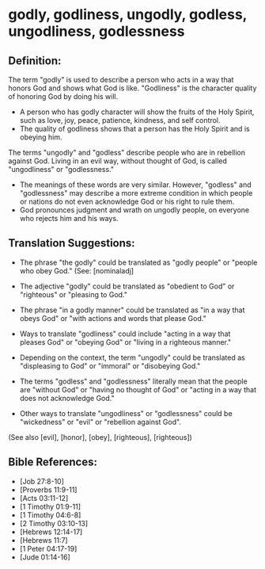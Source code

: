 # godly, godliness, ungodly, godless, ungodliness, godlessness #

## Definition: ##

The term "godly" is used to describe a person who acts in a way that honors God and shows what God is like. "Godliness" is the character quality of honoring God by doing his will.

* A person who has godly character will show the fruits of the Holy Spirit, such as love, joy, peace, patience, kindness, and self control.
* The quality of godliness shows that a person has the Holy Spirit and is obeying him.

The terms "ungodly" and "godless" describe people who are in rebellion against God. Living in an evil way, without thought of God, is called "ungodliness" or "godlessness."

* The meanings of these words are very similar. However, "godless" and "godlessness" may describe a more extreme condition in which people or nations do not even acknowledge God or his right to rule them.
* God pronounces judgment and wrath on ungodly people, on everyone who rejects him and his ways.

## Translation Suggestions: ##

* The phrase "the godly" could be translated as "godly people" or "people who obey God." (See: [nominaladj]
* The adjective "godly" could be translated as "obedient to God" or "righteous" or "pleasing to God." 
* The phrase "in a godly manner" could be translated as "in a way that obeys God" or "with actions and words that please God."
* Ways to translate "godliness" could include "acting in a way that pleases God" or "obeying God" or "living in a righteous manner."

* Depending on the context, the term "ungodly" could be translated as "displeasing to God" or "immoral" or "disobeying God."
* The terms "godless" and "godlessness" literally mean that the people are "without God" or "having no thought of God" or "acting in a way that does not acknowledge God."
* Other ways to translate "ungodliness" or "godlessness" could be "wickedness" or "evil" or "rebellion against God".

(See also [evil], [honor], [obey], [righteous], [righteous])

## Bible References: ##

* [Job 27:8-10]
* [Proverbs 11:9-11]
* [Acts 03:11-12]
* [1 Timothy 01:9-11]
* [1 Timothy 04:6-8]
* [2 Timothy 03:10-13]
* [Hebrews 12:14-17]
* [Hebrews 11:7]
* [1 Peter 04:17-19]
* [Jude 01:14-16]

